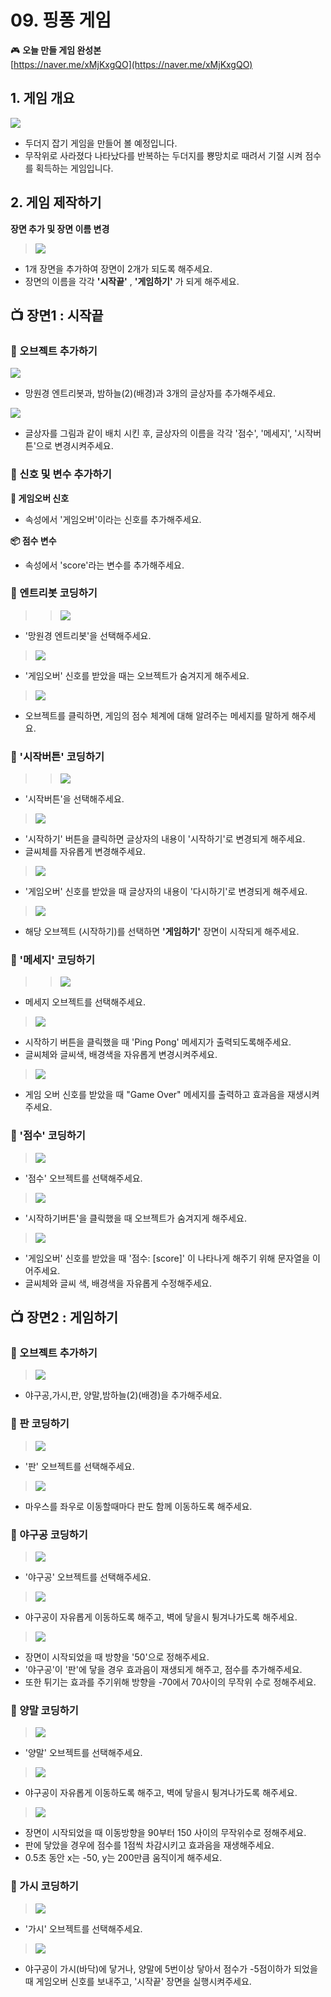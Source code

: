 # 09. 핑퐁 게임

🎮  **오늘 만들 게임 완성본**   
[https://naver.me/xMjKxgQO](https://naver.me/xMjKxgQO) 



## 1. 게임 개요
![](/img/08_핑퐁게임/8_8.png)

- 두더지 잡기 게임을 만들어 볼 예정입니다. 
- 무작위로 사라졌다 나타났다를 반복하는 두더지를 뿅망치로 때려서 기절 시켜 점수를 획득하는 게임입니다.

## 2. 게임 제작하기

**장면 추가 및 장면 이름 변경**

> ![](/img/08_핑퐁게임/8_44.png)

- 1개 장면을 추가하여 장면이 2개가 되도록 해주세요.  
- 장면의 이름을 각각 **'시작끝'** , **'게임하기'** 가 되게 해주세요. 


## 📺 장면1 : 시작끝



### 🧩 오브젝트 추가하기

![](/img/08_핑퐁게임/8_23.png)

- 망원경 엔트리봇과, 밤하늘(2)(배경)과 3개의 글상자를 추가해주세요. 


![](/img/08_핑퐁게임/8_24.png)

- 글상자를 그림과 같이 배치 시킨 후, 글상자의 이름을 각각 '점수', '메세지', '시작버튼'으로 변경시켜주세요. 


### 🧩 신호 및 변수 추가하기 

**🛜 게임오버 신호**
- 속성에서 '게임오버'이라는 신호를 추가해주세요.

**📦 점수 변수**
- 속성에서 'score'라는 변수를 추가해주세요. 



### 🧩 엔트리봇 코딩하기

>>  ![](/img/08_핑퐁게임/엔트리.png)
- '망원경 엔트리봇'을 선택해주세요.

> ![](/img/08_핑퐁게임/8_28.png)

- '게임오버' 신호를 받았을 때는 오브젝트가 숨겨지게 해주세요. 

> ![](/img/08_핑퐁게임/8_29.png)

- 오브젝트를 클릭하면, 게임의 점수 체계에 대해 알려주는 메세지를 말하게 해주세요. 


### 🧩 '시작버튼' 코딩하기

>>  ![](/img/08_핑퐁게임/시작버튼.png)
- '시작버튼'을 선택해주세요. 

> ![](/img/08_핑퐁게임/8_25.png)

- '시작하기' 버튼을 클릭하면 글상자의 내용이 '시작하기'로 변경되게 해주세요. 
- 글씨체를 자유롭게 변경해주세요. 

> ![](/img/08_핑퐁게임/8_26.png)

- '게임오버' 신호를 받았을 때 글상자의 내용이 '다시하기'로 변경되게 해주세요. 

> ![](/img/08_핑퐁게임/8_27.png)

- 해당 오브젝트 (시작하기)를 선택하면 **'게임하기'** 장면이 시작되게 해주세요. 

### 🧩 '메세지' 코딩하기

> > ![](/img/08_핑퐁게임/메세지.png)

- 메세지 오브젝트를 선택해주세요.

> ![](/img/08_핑퐁게임/8_30.png)

- 시작하기 버튼을 클릭했을 때 'Ping Pong' 메세지가 출력되도록해주세요.
- 글씨체와 글씨색, 배경색을 자유롭게 변경시켜주세요.

> ![](/img/08_핑퐁게임/8_46.png)

- 게임 오버 신호를 받았을 때 "Game Over" 메세지를 출력하고 효과음을 재생시켜주세요. 


### 🧩 '점수' 코딩하기

> ![](/img/08_핑퐁게임/점수.png)

- '점수' 오브젝트를 선택해주세요. 


> ![](/img/08_핑퐁게임/8_32.png)
- '시작하기버튼'을 클릭했을 때 오브젝트가 숨겨지게 해주세요. 


> ![](/img/08_핑퐁게임/8_33.png) 
- '게임오버' 신호를 받았을 때 '점수: [score]' 이 나타나게 해주기 위해 문자열을 이어주세요.
- 글씨체와 글씨 색, 배경색을 자유롭게 수정해주세요. 


## 📺 장면2 : 게임하기



### 🧩 오브젝트 추가하기

> ![](/img/08_핑퐁게임/8_37.png)
- 야구공,가시,판, 양말,밤하늘(2)(배경)을 추가해주세요. 


### 🧩 판 코딩하기

> ![](/img/08_핑퐁게임/판.png)
- '판' 오브젝트를 선택해주세요. 

> ![](/img/08_핑퐁게임/8_38.png)

- 마우스를 좌우로 이동할때마다 판도 함께 이동하도록 해주세요. 

### 🧩 야구공 코딩하기 

> ![](/img/08_핑퐁게임/야구공.png)
- '야구공' 오브젝트를 선택해주세요. 

> ![](/img/08_핑퐁게임/8_39.png)

- 야구공이 자유롭게 이동하도록 해주고, 벽에 닿을시 튕겨나가도록 해주세요. 


> ![](/img/08_핑퐁게임/8_40.png)


- 장면이 시작되었을 때 방향을 '50'으로 정해주세요. 
- '야구공'이 '판'에 닿을 경우 효과음이 재생되게 해주고, 점수를 추가해주세요. 
- 또한 튀기는 효과를 주기위해 방향을 -70에서 70사이의 무작위 수로 정해주세요. 

### 🧩 양말 코딩하기 

> ![](/img/08_핑퐁게임/양말.png)
- '양말' 오브젝트를 선택해주세요. 


> ![](/img/08_핑퐁게임/8_41.png)

- 야구공이 자유롭게 이동하도록 해주고, 벽에 닿을시 튕겨나가도록 해주세요. 


> ![](/img/08_핑퐁게임/8_42.png)

- 장면이 시작되었을 때 이동방향을 90부터 150 사이의 무작위수로 정해주세요.
- 판에 닿았을 경우에 점수를 1점씩 차감시키고 효과음을 재생해주세요. 
- 0.5초 동안 x는 -50, y는 200만큼 움직이게 해주세요. 



### 🧩 가시 코딩하기

> ![](/img/08_핑퐁게임/가시.png)

- '가시' 오브젝트를 선택해주세요. 


> ![](/img/08_핑퐁게임/8_43.png)
- 야구공이 가시(바닥)에 닿거나, 양말에 5번이상 닿아서 점수가 -5점이하가 되었을 때 게임오버 신호를 보내주고, '시작끝' 장면을 실행시켜주세요. 
